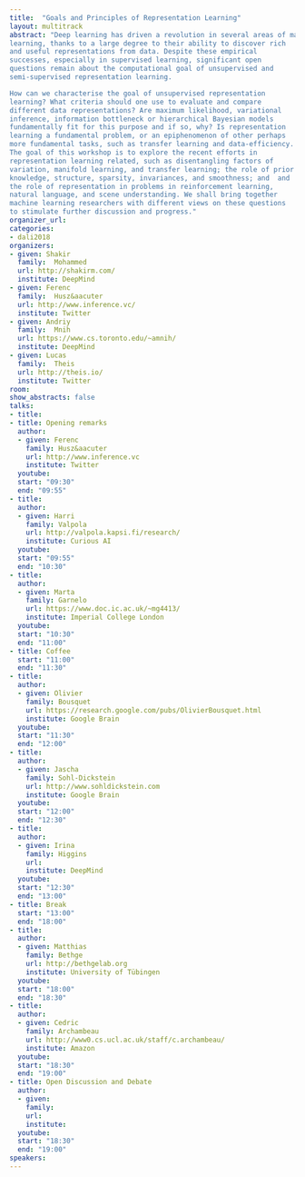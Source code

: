 ```yaml
---
title:  "Goals and Principles of Representation Learning"
layout: multitrack
abstract: "Deep learning has driven a revolution in several areas of machine
learning, thanks to a large degree to their ability to discover rich
and useful representations from data. Despite these empirical
successes, especially in supervised learning, significant open
questions remain about the computational goal of unsupervised and
semi-supervised representation learning.

How can we characterise the goal of unsupervised representation
learning? What criteria should one use to evaluate and compare
different data representations? Are maximum likelihood, variational
inference, information bottleneck or hierarchical Bayesian models
fundamentally fit for this purpose and if so, why? Is representation
learning a fundamental problem, or an epiphenomenon of other perhaps
more fundamental tasks, such as transfer learning and data-efficiency.
The goal of this workshop is to explore the recent efforts in
representation learning related, such as disentangling factors of
variation, manifold learning, and transfer learning; the role of prior
knowledge, structure, sparsity, invariances, and smoothness; and  and
the role of representation in problems in reinforcement learning,
natural language, and scene understanding. We shall bring together
machine learning researchers with different views on these questions
to stimulate further discussion and progress."
organizer_url: 
categories:
- dali2018
organizers:
- given: Shakir  
  family:  Mohammed
  url: http://shakirm.com/
  institute: DeepMind
- given: Ferenc  
  family:  Husz&aacuter
  url: http://www.inference.vc/
  institute: Twitter
- given: Andriy   
  family:  Mnih
  url: https://www.cs.toronto.edu/~amnih/
  institute: DeepMind
- given: Lucas   
  family:  Theis
  url: http://theis.io/
  institute: Twitter
room: 
show_abstracts: false
talks:
- title: 
- title: Opening remarks
  author:
  - given: Ferenc
    family: Husz&aacuter
    url: http://www.inference.vc
    institute: Twitter
  youtube: 
  start: "09:30"
  end: "09:55" 
- title: 
  author:
  - given: Harri
    family: Valpola
    url: http://valpola.kapsi.fi/research/
    institute: Curious AI
  youtube: 
  start: "09:55"
  end: "10:30" 
- title: 
  author:
  - given: Marta
    family: Garnelo
    url: https://www.doc.ic.ac.uk/~mg4413/
    institute: Imperial College London
  youtube: 
  start: "10:30"
  end: "11:00" 
- title: Coffee
  start: "11:00"
  end: "11:30"
- title: 
  author: 
  - given: Olivier
    family: Bousquet
    url: https://research.google.com/pubs/OlivierBousquet.html
    institute: Google Brain
  youtube: 
  start: "11:30"
  end: "12:00" 
- title: 
  author: 
  - given: Jascha
    family: Sohl-Dickstein
    url: http://www.sohldickstein.com
    institute: Google Brain
  youtube: 
  start: "12:00"
  end: "12:30" 
- title: 
  author: 
  - given: Irina
    family: Higgins
    url: 
    institute: DeepMind
  youtube: 
  start: "12:30"
  end: "13:00" 
- title: Break
  start: "13:00"
  end: "18:00"
- title: 
  author:
  - given: Matthias
    family: Bethge
    url: http://bethgelab.org
    institute: University of Tübingen
  youtube: 
  start: "18:00"
  end: "18:30"
- title:
  author:
  - given: Cedric
    family: Archambeau
    url: http://www0.cs.ucl.ac.uk/staff/c.archambeau/
    institute: Amazon
  youtube: 
  start: "18:30"
  end: "19:00"
- title: Open Discussion and Debate
  author:
  - given: 
    family:
    url: 
    institute: 
  youtube: 
  start: "18:30"
  end: "19:00"
speakers:
---
```

